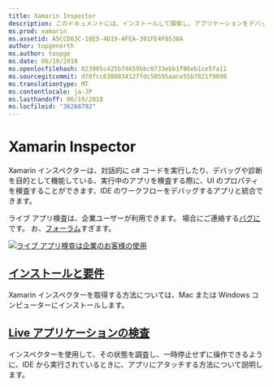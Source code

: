 ```yaml
---
title: Xamarin Inspector
description: このドキュメントには、インストールして探索し、アプリケーションをデバッグする Xamarin インスペクターを使用する方法を説明するガイドへのリンクがします。
ms.prod: xamarin
ms.assetid: A5CCD63C-18E5-4D19-AFEA-301FE4F8538A
author: topgenorth
ms.author: toopge
ms.date: 06/19/2018
ms.openlocfilehash: 823905c425b74659bbc0733ebb1f86eb1ce5fa11
ms.sourcegitcommit: d70fcc6380834127fdc58595aace55b7821f9098
ms.translationtype: MT
ms.contentlocale: ja-JP
ms.lasthandoff: 06/19/2018
ms.locfileid: "36268792"
---
```

# <a name="xamarin-inspector"></a>Xamarin Inspector

Xamarin インスペクターは、対話的に c# コードを実行したり、デバッグや診断を目的として機能している、実行中のアプリを検査する際に、UI のプロパティを検査することができます、IDE のワークフローをデバッグするアプリと統合できます。

ライブ アプリ検査は、企業ユーザーが利用できます。 場合にご連絡する[バグに](~/tools/inspector/install.md#reporting-bugs)です。 お、[フォーラム](https://forums.xamarin.com/categories/inspector)すぎます。

[![](images/interactive-1.0.0-bike-inspect-3d-small.png "ライブ アプリ検査は企業のお客様の使用")](images/interactive-1.0.0-bike-inspect-3d.png#lightbox)

## <a name="installation-and-requirementstoolsinspectorinstallmd"></a>[インストールと要件](~/tools/inspector/install.md)

Xamarin インスペクターを取得する方法については、Mac または Windows コンピューターにインストールします。

## <a name="inspecting-live-applicationstoolsinspectorinspectmd"></a>[Live アプリケーションの検査](~/tools/inspector/inspect.md)

インスペクターを使用して、その状態を調査し、一時停止せずに操作できるように、IDE から実行されているときに、アプリにアタッチする方法について説明します。


